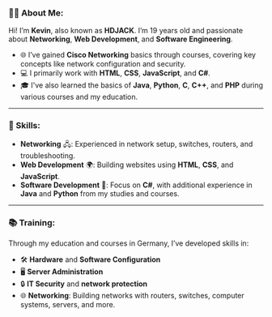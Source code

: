 ### 🧑‍💻 About Me:
Hi! I’m **Kevin**, also known as **HDJACK**. I’m 19 years old and passionate about **Networking**, **Web Development**, and **Software Engineering**.

- 🌐 I’ve gained **Cisco Networking** basics through courses, covering key concepts like network configuration and security.  
- 💻 I primarily work with **HTML**, **CSS**, **JavaScript**, and **C#**.  
- 🎓 I've also learned the basics of **Java**, **Python**, **C**, **C++**, and **PHP** during various courses and my education.

---

### 🔧 Skills:
- **Networking** 🖧: Experienced in network setup, switches, routers, and troubleshooting.  
- **Web Development** 🌍: Building websites using **HTML**, **CSS**, and **JavaScript**.  
- **Software Development** 💾: Focus on **C#**, with additional experience in **Java** and **Python** from my studies and courses.

---

### 📚 Training:
Through my education and courses in Germany, I’ve developed skills in:

- 🛠️ **Hardware** and **Software Configuration**  
- 🖥️ **Server Administration**  
- 🔒 **IT Security** and **network protection**
- 🌐 **Networking**: Building networks with routers, switches, computer systems, servers, and more.
